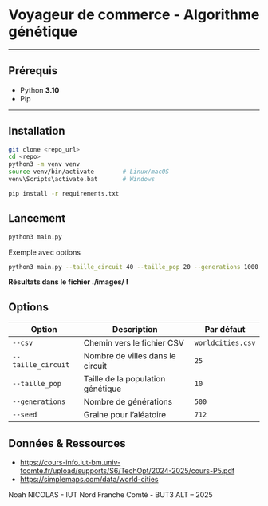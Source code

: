 # Voyageur de commerce - Algorithme génétique

---

## Prérequis

- Python **3.10**
- Pip

---

## Installation

```bash
git clone <repo_url>
cd <repo>
python3 -m venv venv
source venv/bin/activate        # Linux/macOS
venv\Scripts\activate.bat       # Windows

pip install -r requirements.txt
```

## Lancement

```bash
python3 main.py
```
Exemple avec options
```bash
python3 main.py --taille_circuit 40 --taille_pop 20 --generations 1000
```
**Résultats dans le fichier ./images/ !**

## Options
| Option               | Description                                   | Par défaut          |
|----------------------|-----------------------------------------------|----------------------|
| `--csv`              | Chemin vers le fichier CSV                    | `worldcities.csv`    |
| `--taille_circuit`   | Nombre de villes dans le circuit              | `25`                 |
| `--taille_pop`       | Taille de la population génétique             | `10`                 |
| `--generations`      | Nombre de générations                         | `500`                |
| `--seed`             | Graine pour l’aléatoire                       | `712`                |

## Données & Ressources

- https://cours-info.iut-bm.univ-fcomte.fr/upload/supports/S6/TechOpt/2024-2025/cours-P5.pdf  
- https://simplemaps.com/data/world-cities

Noah NICOLAS - IUT Nord Franche Comté - BUT3 ALT – 2025
